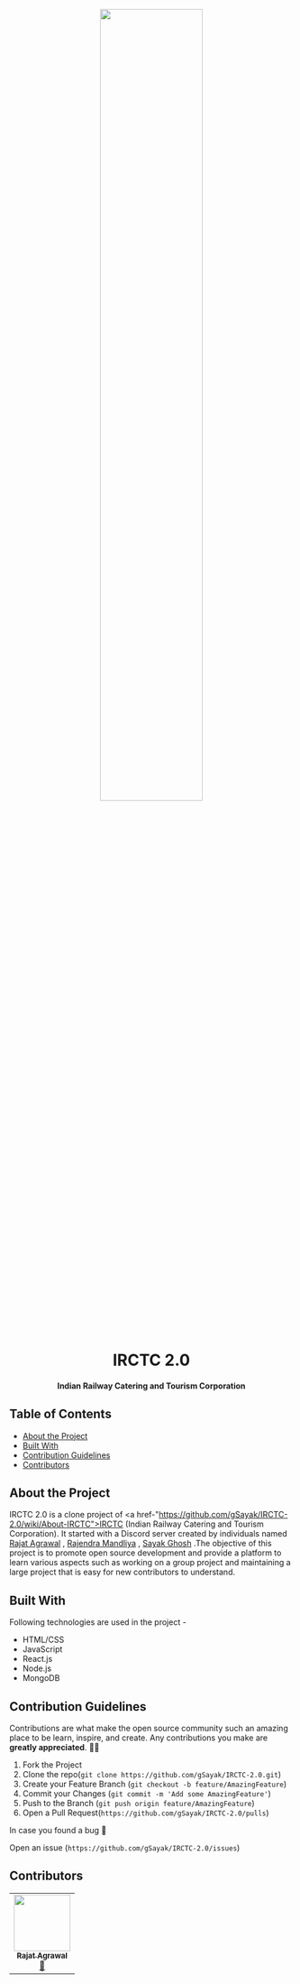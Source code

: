 <p align = "center">
<img src = "https://uxdt.nic.in/wp-content/uploads/2020/06/IRCTC-Preview.png?x93453" width = "60%">
<h1 align = "center"> IRCTC 2.0 </h1>
<h4 align = "center"> Indian Railway Catering and Tourism Corporation </h4>
</p>

## Table of Contents

* [About the Project](#about-the-project)
* [Built With](#built-with)
* [Contribution Guidelines](#contribution-guidelines)
* [Contributors](#contributors)

## About the Project

IRCTC 2.0 is a clone project of <a href-"https://github.com/gSayak/IRCTC-2.0/wiki/About-IRCTC">IRCTC (Indian Railway Catering and Tourism Corporation)</a>. It started with a Discord server created by individuals named <a href="https://rashakdude.github.io/portfolio/" target="_blank">Rajat Agrawal</a> , <a href="https://github.com/mandliyarajendra11" target="_blank">Rajendra Mandliya</a> , <a href="https://github.com/gSayak" target="_blank">Sayak Ghosh</a> .The objective of this project is to promote open source development and provide a platform to learn various aspects such as working on a group project and maintaining a large project that is easy for new contributors to understand.


## Built With

Following technologies are used in the project - 
* HTML/CSS
* JavaScript
* React.js
* Node.js
* MongoDB

## Contribution Guidelines

Contributions are what make the open source community such an amazing place to be learn, inspire, and create. Any contributions you make are **greatly appreciated**. 🙌🙌

1. Fork the Project
2. Clone the repo(`git clone https://github.com/gSayak/IRCTC-2.0.git`)
3. Create your Feature Branch (`git checkout -b feature/AmazingFeature`)
4. Commit your Changes (`git commit -m 'Add some AmazingFeature'`)
5. Push to the Branch (`git push origin feature/AmazingFeature`)
6. Open a Pull Request(`https://github.com/gSayak/IRCTC-2.0/pulls`)

In case you found a bug 🐛

Open an issue (`https://github.com/gSayak/IRCTC-2.0/issues`)

## Contributors

<table>
  <tr>
    <td align="center"><a href="https://rashakdude.github.io/portfolio/" target="_blank" ><img src="https://avatars3.githubusercontent.com/u/45696541?v=4" width="100px;" alt=""/><br /><sub><b>Rajat Agrawal</b></sub></a><br /><a href="https://github.com/KKshitiz/UI-Templates/issues?q=author%3ARashakDude" title="Ideas, Planning, & Feedback" target="_blank">🤔</a></td>
  </tr>
</table>

